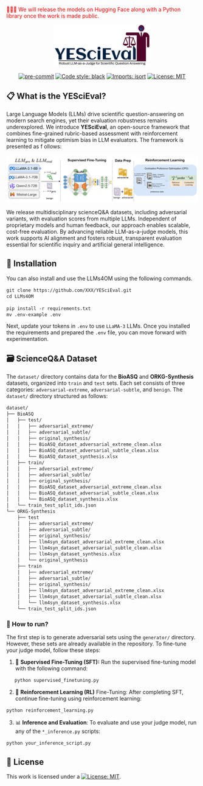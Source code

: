 <span style="color:red">🚨🚨🚨 We will release the models on Hugging Face along with a Python library once the work is made public.  </span>


<div align="center">
  <img src="images/logo.png" width="50%" height="30%"/>
</div>

<div align="center">


[![pre-commit](https://img.shields.io/badge/pre--commit-enabled-brightgreen?logo=pre-commit)](https://github.com/pre-commit/pre-commit)
[![Code style: black](https://img.shields.io/badge/code%20style-black-000000.svg)](https://github.com/psf/black)
[![Imports: isort](https://img.shields.io/badge/%20imports-isort-%231674b1?style=flat&labelColor=ef8336)](https://pycqa.github.io/isort/)
[![License: MIT](https://img.shields.io/badge/License-MIT-yellow.svg)](https://opensource.org/licenses/MIT)


</div>

## 📋 What is the YESciEval?


Large Language Models (LLMs) drive scientific question-answering on modern search engines, yet their evaluation robustness remains underexplored. We introduce **YESciEval**, an open-source framework that combines fine-grained rubric-based assessment with reinforcement learning to mitigate optimism bias in LLM evaluators. The framework is presented as f ollows:

<div align="center">
 <img src="images/YESciEval.jpg"/>
</div>

We release multidisciplinary scienceQ&A datasets, including adversarial variants, with evaluation scores from multiple LLMs. Independent of proprietary models and human feedback, our approach enables scalable, cost-free evaluation. By advancing reliable LLM-as-a-judge models, this work supports AI alignment and fosters robust, transparent evaluation essential for scientific inquiry and artificial general intelligence.

## 🧪 Installation

You can also install and use the LLMs4OM using the following commands.
```
git clone https://github.com/XXX/YESciEval.git
cd LLMs4OM

pip install -r requirements.txt
mv .env-example .env
```
Next, update your tokens in `.env`  to use `LLaMA-3` LLMs. Once you installed the requirements and prepared the `.env` file, you can move forward with experimentation.


## 🗃️ ScienceQ&A Dataset

The `dataset/` directory contains data for the **BioASQ** and **ORKG-Synthesis** datasets, organized into `train` and `test` sets. Each set consists of three categories: `adversarial-extreme`, `adversarial-subtle`, and `benign`. The `dataset/` directory structured as follows:
```angular2html
dataset/
├── BioASQ
│   ├── test/
│   │   ├── adversarial_extreme/
│   │   ├── adversarial_subtle/
│   │   ├── original_synthesis/
│   │   ├── BioASQ_dataset_adversarial_extreme_clean.xlsx
│   │   ├── BioASQ_dataset_adversarial_subtle_clean.xlsx
│   │   └── BioASQ_dataset_synthesis.xlsx
│   ├── train/
│   │   ├── adversarial_extreme/
│   │   ├── adversarial_subtle/
│   │   ├── original_synthesis/
│   │   ├── BioASQ_dataset_adversarial_extreme_clean.xlsx
│   │   ├── BioASQ_dataset_adversarial_subtle_clean.xlsx
│   │   └── BioASQ_dataset_synthesis.xlsx
│   └── train_test_split_ids.json
└── ORKG-Synthesis
    ├── test
    │   ├── adversarial_extreme/
    │   ├── adversarial_subtle/
    │   ├── original_synthesis/
    │   ├── llm4syn_dataset_adversarial_extreme_clean.xlsx
    │   ├── llm4syn_dataset_adversarial_subtle_clean.xlsx
    │   ├── llm4syn_dataset_synthesis.xlsx
    │   └── original_synthesis
    ├── train
    │   ├── adversarial_extreme/
    │   ├── adversarial_subtle/
    │   ├── original_synthesis/
    │   ├── llm4syn_dataset_adversarial_extreme_clean.xlsx
    │   ├── llm4syn_dataset_adversarial_subtle_clean.xlsx
    │   └── llm4syn_dataset_synthesis.xlsx
    └── train_test_split_ids.json
```

### 📕 How to run?  

The first step is to generate adversarial sets using the `generator/` directory. However, these sets are already available in the repository. To fine-tune your judge model, follow these steps:  

1. 🤖 **Supervised Fine-Tuning (SFT):**  Run the supervised fine-tuning model with the following command:  
```cmd
   python supervised_finetuning.py
```
2. 🤖 **Reinforcement Learning (RL)** Fine-Tuning: After completing SFT, continue fine-tuning using reinforcement learning:

```cmd
python reinforcement_learning.py
```
3.   📊 **Inference and Evaluation**: To evaluate and use your judge model, run any of the `*_inference.py` scripts:
```cmd
python your_inference_script.py
```

## 📃 License

This work is licensed under a [![License: MIT](https://img.shields.io/badge/License-MIT-yellow.svg)](https://opensource.org/licenses/MIT).




